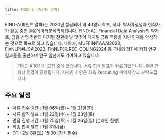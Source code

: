 ```yaml
---
title: FIND-A (파인드 알파)
---
```


FIND-A(파인드 알파)는 2020년 설립되어 약 40명의 학부, 석사, 박사과정생과 현직자가 활동 중인 금융데이터분석학회입니다. FIND-A는 Financial Data Analysis의 약자로, 금융 산업 전반의 디지털 전환에 발 맞추어 디지털 금융 역량을 지닌 인재를 양상하는 것으로 목표로 하고 있습니다. 나아가, MUFFIN@AAAI2023, FinNLP@IJCAI2023, FinNLP@LREC-COLING2024 등 국내외 학회에 저희 연구 결과물을 출판하며 연구 일선에도 기여하고 있습니다. 

> FIND-A 10기가 모집 중에 있습니다.
> 서류 합격 발표가 완료되었습니다.
> 주말 간 화상 면접이 진행됩니다.
자세한 사항은 좌측 Recruiting 페이지 참고 부탁드립니다.

## 주요 일정
- 서류 접수 기간 : 1월 06일(월) ~ 1월 21일(화)
- 서류 합격 발표 : 1월 22일(수) ~ 1월 23일(목)
- 면접 진행 기간 : 1월 25일(토) ~ 1월 26일(일) [온라인 진행]
- 최종 합격 발표 : 1월 31일(금)
- OT : 2월 8일(토) 15:00 (참석 필수)
